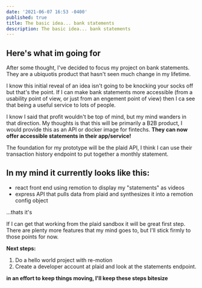 ```yaml
---
date: '2021-06-07 16:53 -0400'
published: true
title: The basic idea... bank statements
description: The basic idea... bank statements
---
```

## Here's what im going for

After some thought, I've decided to focus my project on bank statements. They are a ubiquotis product that hasn't seen much change in my lifetime.

I know this initial reveal of an idea isn't going to be knocking your socks off but that's the point. If I can make bank statements more accessible (from a usability point of view, or just from an engement point of view) then I ca see that being a useful service to lots of people.

I know I said that profit wouldn't be top of mind, but my mind wanders in that direction. My thoughts is that this will be primarily a B2B product, I would provide this as an API or docker image for fintechs. **They can now offer accessible statements in their app/service!**

The foundation for my prototype will be the plaid API, I think I can use their transaction history endpoint to put together a monthly statement.

## In my mind it currently looks like this:

- react front end using remotion to display my "statements" as videos
- express API that pulls data from plaid and synthesizes it into a remotion config object

...thats it's

If I can get that working from the plaid sandbox it will be great first step. There are plenty more features that my mind goes to, but I'll stick firmly to those points for now.

**Next steps:**

1. Do a hello world project with re-motion
2. Create a developer account at plaid and look at the statements endpoint.

__in an effort to keep things moving, I'll keep these steps bitesize__

